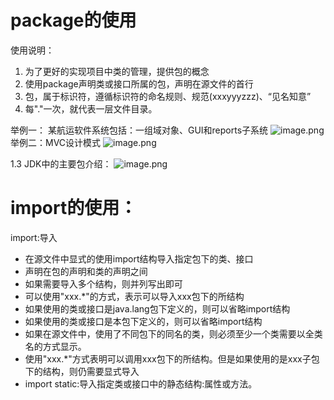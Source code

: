 # package的使用
使用说明：

1. 为了更好的实现项目中类的管理，提供包的概念
2. 使用package声明类或接口所属的包，声明在源文件的首行
3. 包，属于标识符，遵循标识符的命名规则、规范(xxxyyyzzz)、“见名知意”
4. 每"."一次，就代表一层文件目录。

举例一：
某航运软件系统包括：一组域对象、GUI和reports子系统
![image.png](https://cdn.nlark.com/yuque/0/2022/png/28932072/1655988117659-19c0e507-9b73-4f60-90af-82e7d327b00a.png#averageHue=%23f6f6f6&clientId=ub33cb8f0-a299-4&from=paste&height=203&id=u6f7ec759&originHeight=203&originWidth=564&originalType=binary&ratio=1&rotation=0&showTitle=false&size=20291&status=done&style=none&taskId=ua3f0b07a-b74f-4e92-82db-1c693dfa9c2&title=&width=564)
举例二：MVC设计模式
![image.png](https://cdn.nlark.com/yuque/0/2022/png/28932072/1655988123516-aaf59493-79c2-467d-98c5-0921fccaa022.png#averageHue=%23efefef&clientId=ub33cb8f0-a299-4&from=paste&height=229&id=u5b7dc49c&originHeight=229&originWidth=666&originalType=binary&ratio=1&rotation=0&showTitle=false&size=24748&status=done&style=none&taskId=ue701ebad-4f98-477b-a304-4290ff991f2&title=&width=666)

1.3 JDK中的主要包介绍：
![image.png](https://cdn.nlark.com/yuque/0/2022/png/28932072/1655988130565-6578d334-4c26-47f7-bc1b-7e9dcedc3c25.png#averageHue=%23f0f0f0&clientId=ub33cb8f0-a299-4&from=paste&height=322&id=ud7743783&originHeight=322&originWidth=713&originalType=binary&ratio=1&rotation=0&showTitle=false&size=39361&status=done&style=none&taskId=u10d7437a-a972-4364-a518-facfd9466bf&title=&width=713)
# import的使用：
import:导入

- 在源文件中显式的使用import结构导入指定包下的类、接口
- 声明在包的声明和类的声明之间
- 如果需要导入多个结构，则并列写出即可
- 可以使用"xxx.*"的方式，表示可以导入xxx包下的所结构
- 如果使用的类或接口是java.lang包下定义的，则可以省略import结构
- 如果使用的类或接口是本包下定义的，则可以省略import结构
- 如果在源文件中，使用了不同包下的同名的类，则必须至少一个类需要以全类名的方式显示。
- 使用"xxx.*"方式表明可以调用xxx包下的所结构。但是如果使用的是xxx子包下的结构，则仍需要显式导入
- import static:导入指定类或接口中的静态结构:属性或方法。 





